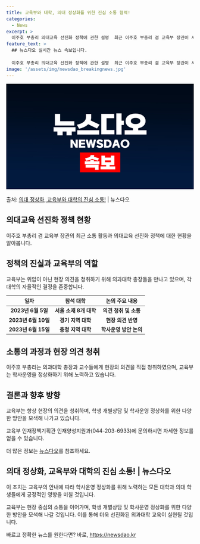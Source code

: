 ```yaml
---
title: 교육부와 대학, 의대 정상화를 위한 진심 소통 협력!
categories:
  - News
excerpt: >
  이주호 부총리 의대교육 선진화 정책에 관한 설명  최근 이주호 부총리 겸 교육부 장관이 서울지역 의대 총장들…
feature_text: >
  ## 뉴스다오 실시간 뉴스 속보입니다.

  이주호 부총리 의대교육 선진화 정책에 관한 설명  최근 이주호 부총리 겸 교육부 장관이 서울지역 의대 총장들…
image: '/assets/img/newsdao_breakingnews.jpg'
---
```


![뉴스다오 속보](/assets/img/newsdao_breakingnews.jpg)

<p>출처: <a href="https://newsdao.kr/4180" rel="dofollow">의대 정상화, 교육부와 대학의 진심 소통!</a> | 뉴스다오</p>

<h2 data-ke-size="size26">의대교육 선진화 정책 현황</h2>
<p data-ke-size="size16">이주호 부총리 겸 교육부 장관의 최근 소통 활동과 의대교육 선진화 정책에 대한 현황을 알아봅니다.</p>

<h2 data-ke-size="size24"><b>정책의 진실과 교육부의 역할</b></h2>
<p data-ke-size="size16">교육부는 위압이 아닌 현장 의견을 청취하기 위해 의과대학 총장들을 만나고 있으며, 각 대학의 자율적인 결정을 존중합니다.</p>

<table>
<thead>
<tr>
<th>일자</th>
<th>참석 대학</th>
<th>논의 주요 내용</th>
</tr>
</thead>
<tbody>
<tr>
<td style="text-align: center; height: 17px;"><b>2023년 6월 5일</b></td>
<td style="text-align: center; height: 17px;"><b>서울 소재 8개 대학</b></td>
<td style="text-align: center; height: 17px;"><b>의견 청취 및 소통</b></td>
</tr>
<tr>
<td style="text-align: center; height: 17px;"><b>2023년 6월 10일</b></td>
<td style="text-align: center; height: 17px;"><b>경기 지역 대학</b></td>
<td style="text-align: center; height: 17px;"><b>현장 의견 반영</b></td>
</tr>
<tr>
<td style="text-align: center; height: 17px;"><b>2023년 6월 15일</b></td>
<td style="text-align: center; height: 17px;"><b>충청 지역 대학</b></td>
<td style="text-align: center; height: 17px;"><b>학사운영 방안 논의</b></td>
</tr>
</tbody>
</table>

<h2 data-ke-size="size24"><b>소통의 과정과 현장 의견 청취</b></h2>
<p data-ke-size="size16">이주호 부총리는 의과대학 총장과 교수들에게 현장의 의견을 직접 청취하였으며, 교육부는 학사운영을 정상화하기 위해 노력하고 있습니다.</p>

<h2 data-ke-size="size24"><b>결론과 향후 방향</b></h2>
<p data-ke-size="size16">교육부는 항상 현장의 의견을 청취하며, 학생 개별상담 및 학사운영 정상화를 위한 다양한 방안을 모색해 나가고 있습니다.</p>

<p data-ke-size="size16">교육부 인재정책기획관 인재양성지원과(044-203-6933)에 문의하시면 자세한 정보를 얻을 수 있습니다.</p>

<p data-ke-size="size16">더 많은 정보는 <a href="https://newsdao.kr/4180">뉴스다오</a>를 참조하세요.</p>
<h2 data-ke-size="size26">의대 정상화, 교육부와 대학의 진심 소통! | 뉴스다오</h2>
<p data-ke-size="size16">이 조치는 교육부의 안내에 따라 학사운영 정상화를 위해 노력하는 모든 대학과 의대 학생들에게 긍정적인 영향을 미칠 것입니다.</p>
<p data-ke-size="size16">교육부는 현장 중심의 소통을 이어가며, 학생 개별상담 및 학사운영 정상화를 위한 다양한 방안을 모색해 나갈 것입니다. 이를 통해 더욱 선진화된 의과대학 교육이 실현될 것입니다.</p> 

빠르고 정확한 뉴스를 원한다면? 바로, <a href="https://newsdao.kr" rel="dofollow">https://newsdao.kr</a>


